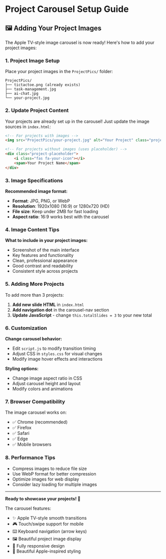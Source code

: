 # Project Carousel Setup Guide

## 🖼️ Adding Your Project Images

The Apple TV-style image carousel is now ready! Here's how to add your project images:

### 1. Project Image Setup

Place your project images in the `ProjectPics/` folder:
```
ProjectPics/
├── tictactoe.png (already exists)
├── task-management.jpg
├── ai-chat.jpg
└── your-project.jpg
```

### 2. Update Project Content

Your projects are already set up in the carousel! Just update the image sources in `index.html`:

```html
<!-- For projects with images -->
<img src="ProjectPics/your-project.jpg" alt="Your Project" class="project-image">

<!-- For projects without images (uses placeholder) -->
<div class="project-placeholder">
    <i class="fas fa-your-icon"></i>
    <span>Your Project Name</span>
</div>
```

### 3. Image Specifications

**Recommended image format:**
- **Format**: JPG, PNG, or WebP
- **Resolution**: 1920x1080 (16:9) or 1280x720 (HD)
- **File size**: Keep under 2MB for fast loading
- **Aspect ratio**: 16:9 works best with the carousel

### 4. Image Content Tips

**What to include in your project images:**
- Screenshot of the main interface
- Key features and functionality
- Clean, professional appearance
- Good contrast and readability
- Consistent style across projects

### 5. Adding More Projects

To add more than 3 projects:

1. **Add new slide HTML** in `index.html`
2. **Add navigation dot** in the carousel-nav section
3. **Update JavaScript** - change `this.totalSlides = 3` to your new total

### 6. Customization

**Change carousel behavior:**
- Edit `script.js` to modify transition timing
- Adjust CSS in `styles.css` for visual changes
- Modify image hover effects and interactions

**Styling options:**
- Change image aspect ratio in CSS
- Adjust carousel height and layout
- Modify colors and animations

### 7. Browser Compatibility

The image carousel works on:
- ✅ Chrome (recommended)
- ✅ Firefox
- ✅ Safari
- ✅ Edge
- ✅ Mobile browsers

### 8. Performance Tips

- Compress images to reduce file size
- Use WebP format for better compression
- Optimize images for web display
- Consider lazy loading for multiple images

---

**Ready to showcase your projects! 🚀**

The carousel features:
- ✨ Apple TV-style smooth transitions
- 🎮 Touch/swipe support for mobile
- ⌨️ Keyboard navigation (arrow keys)
- 🖼️ Beautiful project image display
- 📱 Fully responsive design
- 🎨 Beautiful Apple-inspired styling 
